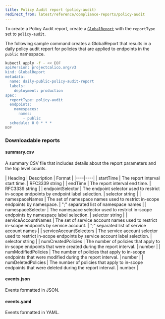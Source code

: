 ```yaml
---
title: Policy Audit report (policy-audit)
redirect_from: latest/reference/compliance-reports/policy-audit
---
```


To create a Policy Audit report, create a [`GlobalReport`](../calicoctl/resources/globalreport) with the `reportType` 
set to `policy-audit`.

The following sample command creates a GlobalReport that results in a daily policy audit report for
policies that are applied to endpoints in the `public` namespace.


```bash
kubectl apply -f - << EOF
apiVersion: projectcalico.org/v3
kind: GlobalReport
metadata:
  name: daily-public-policy-audit-report
  labels:
    deployment: production
spec:
  reportType: policy-audit
  endpoints:
    namespaces:
      names:
        - public
  schedule: 0 0 * * *
EOF
```

### Downloadable reports

#### summary.csv

A summary CSV file that includes details about the report parameters and the top level counts.

| Heading | Description | Format |
|----|----|
| startTime               | The report interval start time. | RFC3339 string |
| endTime                 | The report interval end time. | RFC3339 string |
| endpointSelector        | The endpoint selector used to restrict in-scope endpoints by endpoint label selection. | selector string |
| namespaceNames          | The set of namespace names used to restrict in-scope endpoints by namespace. | ";" separated list of namespace names |
| namespaceSelector       | The namespace selector used to restrict in-scope endpoints by namespace label selection. | selector string |
| serviceAccountNames     | The set of service account names used to restrict in-scope endpoints by service account. | ";" separated list of service account names |
| serviceAccountSelectors | The service account selector used to restrict in-scope endpoints by service account label selection. | selector string |
| numCreatedPolicies      | The number of policies that apply to in-scope endpoints that were created during the report interval. | number |
| numModifiedPolicies     | The number of policies that apply to in-scope endpoints that were modified during the report interval. | number |
| numDeletedPolicies      | The number of policies that apply to in-scope endpoints that were deleted during the report interval. | number |

#### events.json

Events formatted in JSON.

#### events.yaml

Events formatted in YAML.
